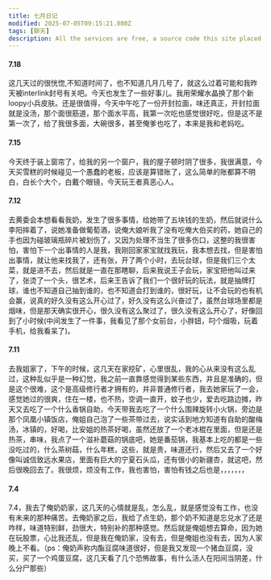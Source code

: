 ```yaml
---
title: 七月日记
modified: 2025-07-05T09:15:21.080Z
tags: [聊天]
description: All the services are free, a source code this site placed on github repository and intergration with netlify service, another service that you can use is github page for hosting your own static site.
---
```

#### 7.18
这几天过的很恍惚,不知道时间了，也不知道几月几号了，就这么过着可能和我昨天被interlink封号有关吧。今天也发生了一些好事儿。我用荣耀水晶换了那个新loopy小兵皮肤。还是很值得，今天中午吃了一份开封拉面，味还真正，开封拉面就是没汤，那个面很筋道，那个面水平高，我第一次吃也感觉很好吃，但是这不是第一次了，给了我很多面，大碗很多，甚至俺爹也吃了，本来是我和老妈吃。
#### 7.15
今天终于装上窗帘了，给我的另一个窗户，我的屋子顿时阴了很多，我很满意，今天买雪糕的时候碰见一个愚蠢的老板，应该是算错账了，这么简单的账都算不明白，白长个大个，白戴个眼镜，今天玩王者真恶心人。
#### 7.12
去黄委会本想看看我奶，发生了很多事情，给她带了五块钱的生奶，然后就说什么李阳摔着了，说她准备做葡萄酒，说俺大娘听我了没有吃俺大伯买的药，她自己的手也因为碰玻璃瓶碎片被划伤了，又因为处理不当生了很多伤口，这整的我很害怕，害怕下一个出事情的人是我，我刚回家家宝就找我玩，我本想去找，但是害怕出事情，就让他来找我了，还有张，开了两个小时，去玩台球，但是我们三个太菜，就是进不去，然后就是一直在那瞎聊，后来我说王子会玩，家宝把他叫过来了，张烫了一个头，很艺术，后来王告诉了我们一个很好玩的玩法，就是抽牌打球，谁也不知道自己抽到谁的，也不知道会打到谁的，很好玩，让不会玩的也有机会赢，说真的好久没有这么开心过了，好久没有这么兴奋过了，虽然台球场里都是烟味，但是那天确实很开心，很久没有这么聚过了，很久没有这么开心了，好像回到了小时候(中间发生了一件事，我看见了那个女前台，小胖妞，叼个烟吸，玩着手机，给我看呆了)。
#### 7.11
去我姐家了，下午的时候，这几天在家挖矿，心里很乱，我的心从来没有这么乱过，这种乱似乎是一种幻觉，我之前一直靠感觉得到某些东西，并且是准确的，但是这个很难，这个是高级修行者才拥有的，并非普通修行者，我去她家玩了一会，感觉她过的很爽，住在一楼，也不热，空调一直开，蚊子也少，爱去吃路边摊，昨天又去吃了一个什么香锅自助，今天带我去吃了一个什么围辣旋转小火锅，旁边是那个凤凰小镇饭店，俺姐自己泡了一些茶带过去，说实话到地方知道有自助的酸梅汤，冰镇的，好喝，比安姐的热茶好喝，虽然还放了一个老冰棍在里面，但是还是热茶，串味，我点了一个滋补蘑菇的锅底吧，她是番茄锅，我基本上吃的都是一些没吃过的，什么茶树菇，什么年糕，这些，就是贵，味道还行，然后又去了一个好像叫诚信致远水果店，里面有巨大的宁夏石头瓜，还有很小的新疆杏，就这吧，然后很晚回去了。我很烦，烦没有工作，我也害怕，害怕有钱之后也是，，，，，，，
#### 7.4
7.4，我去了俺奶奶家，这几天的心情就是乱，怎么乱，就是感觉没有工作，也没有未来的那种痛苦。去俺奶家之后，我给了点生奶，那个奶不知道是忘兑水了还是咋样，味道特别鲜，劲很大，特别补的那种感觉。然后就是俺姐想去算命，因为她在玩股票，心比我还乱，但是我在俺奶家，没有去，但是俺姐也没有去，因为人家晚上不看。（ps：俺奶声称内酯豆腐味道很好，但是我又发现一个猪血豆腐，没买，买了一个鸡蛋豆腐，这几天看了几个恐怖故事，有什么活人在阳间当阴差，什么分尸那些）
